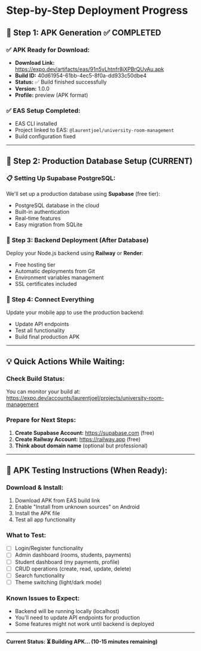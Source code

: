 # Step-by-Step Deployment Progress

## 🎯 **Step 1: APK Generation ✅ COMPLETED**

### ✅ **APK Ready for Download:**

- **Download Link:** https://expo.dev/artifacts/eas/91n5vLhtnfr8jXPBrQUvAu.apk
- **Build ID:** 40d61954-61bb-4ec5-8f0a-dd933c50dbe4
- **Status:** ✅ Build finished successfully
- **Version:** 1.0.0
- **Profile:** preview (APK format)

### ✅ **EAS Setup Completed:**

- EAS CLI installed
- Project linked to EAS: `@laurentjoel/university-room-management`
- Build configuration fixed

---

## 🎯 **Step 2: Production Database Setup (CURRENT)**

### 📋 **Setting Up Supabase PostgreSQL:**

We'll set up a production database using **Supabase** (free tier):

- PostgreSQL database in the cloud
- Built-in authentication
- Real-time features
- Easy migration from SQLite

### 🎯 **Step 3: Backend Deployment (After Database)**

Deploy your Node.js backend using **Railway** or **Render**:

- Free hosting tier
- Automatic deployments from Git
- Environment variables management
- SSL certificates included

### 🎯 **Step 4: Connect Everything**

Update your mobile app to use the production backend:

- Update API endpoints
- Test all functionality
- Build final production APK

---

## 💡 **Quick Actions While Waiting:**

### **Check Build Status:**

You can monitor your build at:
https://expo.dev/accounts/laurentjoel/projects/university-room-management

### **Prepare for Next Steps:**

1. **Create Supabase Account:** https://supabase.com (free)
2. **Create Railway Account:** https://railway.app (free)
3. **Think about domain name** (optional but professional)

---

## 📱 **APK Testing Instructions (When Ready):**

### **Download & Install:**

1. Download APK from EAS build link
2. Enable "Install from unknown sources" on Android
3. Install the APK file
4. Test all app functionality

### **What to Test:**

- [ ] Login/Register functionality
- [ ] Admin dashboard (rooms, students, payments)
- [ ] Student dashboard (my payments, profile)
- [ ] CRUD operations (create, read, update, delete)
- [ ] Search functionality
- [ ] Theme switching (light/dark mode)

### **Known Issues to Expect:**

- Backend will be running locally (localhost)
- You'll need to update API endpoints for production
- Some features might not work until backend is deployed

---

**Current Status: ⏳ Building APK... (10-15 minutes remaining)**
